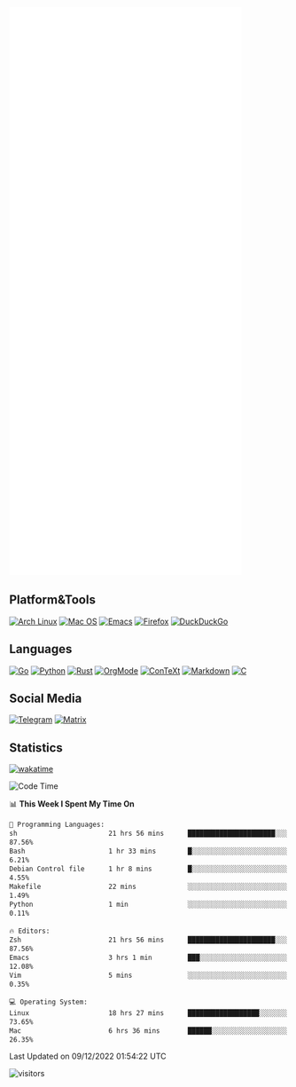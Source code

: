 ![Metrics](https://github.com/SteamedFish/SteamedFish/blob/master/github-metrics.svg)

## Platform&Tools

[![Arch Linux](https://img.shields.io/badge/ArchLinux-1793D1?logo=arch-linux&logoColor=fff&style=flat-square)](https://archlinux.org/)
[![Mac OS](https://img.shields.io/badge/MacOS-000000?style=flat-square&logo=macos&logoColor=F0F0F0)](https://www.apple.com/macos/)
[![Emacs](https://img.shields.io/badge/Emacs-%237F5AB6.svg?&style=flat-square&logo=gnu-emacs&logoColor=white)](https://www.gnu.org/software/emacs/)
[![Firefox](https://img.shields.io/badge/Firefox-FF7139?style=flat-square&logo=Firefox-Browser&logoColor=white)](https://firefox.com/)
[![DuckDuckGo](https://img.shields.io/badge/DuckDuckGo-DE5833?style=flat-square&logo=DuckDuckGo&logoColor=white)](https://duckduckgo.com/)

## Languages

[![Go](https://img.shields.io/badge/Golang-%2300ADD8.svg?style=flat-square&logo=go&logoColor=white)](https://golang.org/)
[![Python](https://img.shields.io/badge/Python-3670A0?style=flat-square&logo=python&logoColor=ffdd54)](https://www.python.org/)
[![Rust](https://img.shields.io/badge/Rust-%23000000.svg?style=flat-square&logo=rust&logoColor=white)](https://www.rust-lang.org/)
[![OrgMode](https://img.shields.io/badge/OrgMode-%23000000.svg?style=flat-square&logo=org&logoColor=white)](https://orgmode.org/)
[![ConTeXt](https://img.shields.io/badge/ConTeXt-%23008080.svg?style=flat-square&logo=latex&logoColor=white)](https://contextgarden.net/)
[![Markdown](https://img.shields.io/badge/MarkDown-%23000000.svg?style=flat-square&logo=markdown&logoColor=white)](https://daringfireball.net/projects/markdown/)
[![C](https://img.shields.io/badge/C-%2300599C.svg?style=flat-square&logo=c&logoColor=white)](https://www.iso.org/standard/74528.html)

## Social Media
[![Telegram](https://img.shields.io/badge/SteamedFish-2CA5E0?style=social&logo=telegram&logoColor=white)](https://t.me/SteamedFish)
[![Matrix](https://img.shields.io/badge/SteamedFish-2CA5E0?style=social&logo=matrix&logoColor=black)](https://matrix.to/#/@i:steamedfish.org)

## Statistics
[![wakatime](https://wakatime.com/badge/user/168280d6-fcf2-4b4f-ad3a-dc4612f35b38.svg)](https://wakatime.com/@168280d6-fcf2-4b4f-ad3a-dc4612f35b38)

<!--START_SECTION:waka-->
![Code Time](http://img.shields.io/badge/Code%20Time-2%2C205%20hrs%2014%20mins-blue)

📊 **This Week I Spent My Time On** 

```text
💬 Programming Languages: 
sh                       21 hrs 56 mins      ██████████████████████░░░   87.56% 
Bash                     1 hr 33 mins        █░░░░░░░░░░░░░░░░░░░░░░░░   6.21% 
Debian Control file      1 hr 8 mins         █░░░░░░░░░░░░░░░░░░░░░░░░   4.55% 
Makefile                 22 mins             ░░░░░░░░░░░░░░░░░░░░░░░░░   1.49% 
Python                   1 min               ░░░░░░░░░░░░░░░░░░░░░░░░░   0.11%

🔥 Editors: 
Zsh                      21 hrs 56 mins      ██████████████████████░░░   87.56% 
Emacs                    3 hrs 1 min         ███░░░░░░░░░░░░░░░░░░░░░░   12.08% 
Vim                      5 mins              ░░░░░░░░░░░░░░░░░░░░░░░░░   0.35%

💻 Operating System: 
Linux                    18 hrs 27 mins      ██████████████████░░░░░░░   73.65% 
Mac                      6 hrs 36 mins       ██████░░░░░░░░░░░░░░░░░░░   26.35%

```


 Last Updated on 09/12/2022 01:54:22 UTC
<!--END_SECTION:waka-->

![visitors](https://visitor-badge.laobi.icu/badge?page_id=SteamedFish.SteamedFish)
